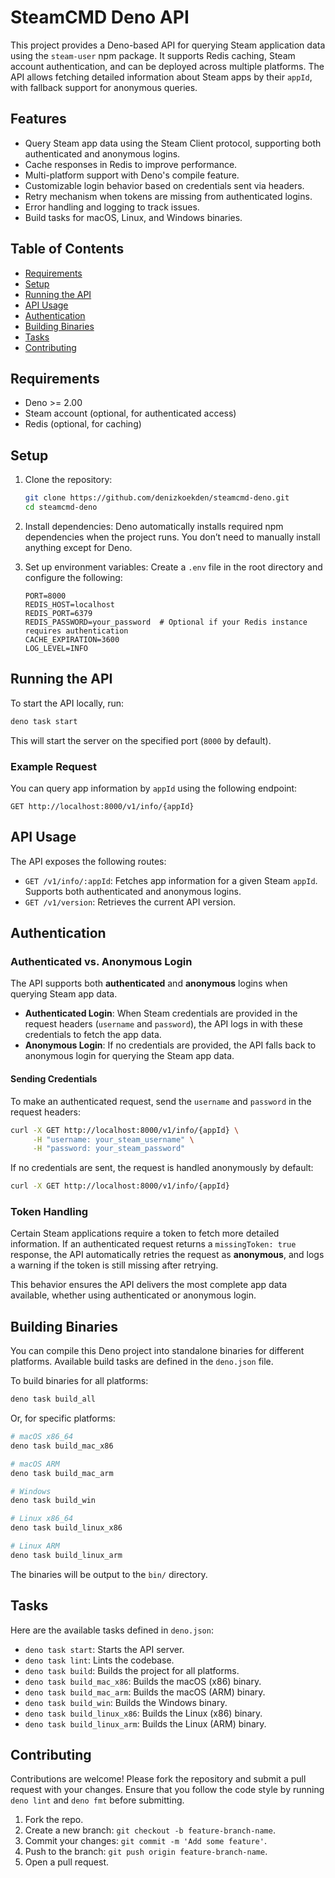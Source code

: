 # SteamCMD Deno API

This project provides a Deno-based API for querying Steam application data using the `steam-user` npm package. It supports Redis caching, Steam account authentication, and can be deployed across multiple platforms. The API allows fetching detailed information about Steam apps by their `appId`, with fallback support for anonymous queries.

## Features

- Query Steam app data using the Steam Client protocol, supporting both authenticated and anonymous logins.
- Cache responses in Redis to improve performance.
- Multi-platform support with Deno's compile feature.
- Customizable login behavior based on credentials sent via headers.
- Retry mechanism when tokens are missing from authenticated logins.
- Error handling and logging to track issues.
- Build tasks for macOS, Linux, and Windows binaries.

## Table of Contents

- [Requirements](#requirements)
- [Setup](#setup)
- [Running the API](#running-the-api)
- [API Usage](#api-usage)
- [Authentication](#authentication)
- [Building Binaries](#building-binaries)
- [Tasks](#tasks)
- [Contributing](#contributing)

## Requirements

- Deno >= 2.00
- Steam account (optional, for authenticated access)
- Redis (optional, for caching)

## Setup

1. Clone the repository:
   ```bash
   git clone https://github.com/denizkoekden/steamcmd-deno.git
   cd steamcmd-deno
   ```

2. Install dependencies:
   Deno automatically installs required npm dependencies when the project runs. You don’t need to manually install anything except for Deno.

3. Set up environment variables:
   Create a `.env` file in the root directory and configure the following:
   ```
   PORT=8000
   REDIS_HOST=localhost
   REDIS_PORT=6379
   REDIS_PASSWORD=your_password  # Optional if your Redis instance requires authentication
   CACHE_EXPIRATION=3600
   LOG_LEVEL=INFO
   ```

## Running the API

To start the API locally, run:
```bash
deno task start
```

This will start the server on the specified port (`8000` by default).

### Example Request

You can query app information by `appId` using the following endpoint:
```
GET http://localhost:8000/v1/info/{appId}
```

## API Usage

The API exposes the following routes:

- `GET /v1/info/:appId`: Fetches app information for a given Steam `appId`. Supports both authenticated and anonymous logins.
- `GET /v1/version`: Retrieves the current API version.

## Authentication

### Authenticated vs. Anonymous Login

The API supports both **authenticated** and **anonymous** logins when querying Steam app data.

- **Authenticated Login**: When Steam credentials are provided in the request headers (`username` and `password`), the API logs in with these credentials to fetch the app data.
- **Anonymous Login**: If no credentials are provided, the API falls back to anonymous login for querying the Steam app data.

#### Sending Credentials

To make an authenticated request, send the `username` and `password` in the request headers:

```bash
curl -X GET http://localhost:8000/v1/info/{appId} \
     -H "username: your_steam_username" \
     -H "password: your_steam_password"
```

If no credentials are sent, the request is handled anonymously by default:

```bash
curl -X GET http://localhost:8000/v1/info/{appId}
```

### Token Handling

Certain Steam applications require a token to fetch more detailed information. If an authenticated request returns a `missingToken: true` response, the API automatically retries the request as **anonymous**, and logs a warning if the token is still missing after retrying.

This behavior ensures the API delivers the most complete app data available, whether using authenticated or anonymous login.

## Building Binaries

You can compile this Deno project into standalone binaries for different platforms. Available build tasks are defined in the `deno.json` file.

To build binaries for all platforms:
```bash
deno task build_all
```

Or, for specific platforms:
```bash
# macOS x86_64
deno task build_mac_x86

# macOS ARM
deno task build_mac_arm

# Windows
deno task build_win

# Linux x86_64
deno task build_linux_x86

# Linux ARM
deno task build_linux_arm
```

The binaries will be output to the `bin/` directory.

## Tasks

Here are the available tasks defined in `deno.json`:

- `deno task start`: Starts the API server.
- `deno task lint`: Lints the codebase.
- `deno task build`: Builds the project for all platforms.
- `deno task build_mac_x86`: Builds the macOS (x86) binary.
- `deno task build_mac_arm`: Builds the macOS (ARM) binary.
- `deno task build_win`: Builds the Windows binary.
- `deno task build_linux_x86`: Builds the Linux (x86) binary.
- `deno task build_linux_arm`: Builds the Linux (ARM) binary.

## Contributing

Contributions are welcome! Please fork the repository and submit a pull request with your changes. Ensure that you follow the code style by running `deno lint` and `deno fmt` before submitting.

1. Fork the repo.
2. Create a new branch: `git checkout -b feature-branch-name`.
3. Commit your changes: `git commit -m 'Add some feature'`.
4. Push to the branch: `git push origin feature-branch-name`.
5. Open a pull request.